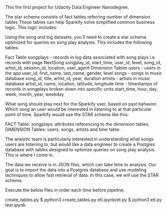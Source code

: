 This the first project for Udacity Data Engineer Nanodegree.

The star schema consists of fact tables referring number of dimension tables These tables can help Sparkify solve simplified common business logic. This logic includes:

Using the song and log datasets, you'll need to create a star schema optimized for queries on song play analysis. This includes the following tables.

Fact Table
songplays - records in log data associated with song plays i.e. records with page NextSong
songplay_id, start_time, user_id, level, song_id, artist_id, session_id, location, user_agent
Dimension Tables
users - users in the app
user_id, first_name, last_name, gender, level
songs - songs in music database
song_id, title, artist_id, year, duration
artists - artists in music database
artist_id, name, location, latitude, longitude
time - timestamps of records in songplays broken down into specific units
start_time, hour, day, week, month, year, weekday

What song should play next for the Sparkify user, based on past behavior.
Which song an user would be interested in listening to at that particular point of time.
Sparkify would use the STAR schema like this:

FACT Table: songplays: attributes referencing to the dimension tables.
DIMENSION Tables: users, songs, artists and time table.

The analytic team is particularly interested in understanding what songs users are listening to, but would like a data engineer to create a Postgres database with tables designed to optimize queries on song play analysis. This is where I come in.

The data we receive is in JSON files, which can take time to analysis. Our goal is to import the data into a Postgres database and use modeling techniques to allow fast retrieval of data. In this case, we will use the STAR schema.

Execute the below files in order each time before pipeline.

create_tables.py $ python3 create_tables.py
etl.ipynb/et.py $ python3 etl.py
test.ipynb
